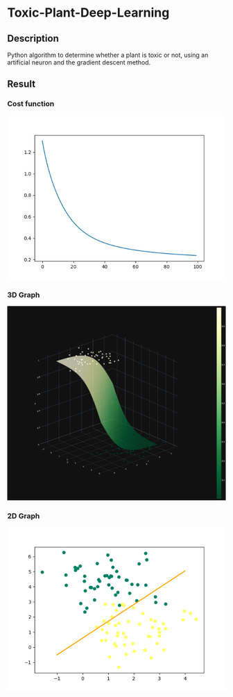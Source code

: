 # Toxic-Plant-Deep-Learning

## Description

Python algorithm to determine whether a plant is toxic or not, using an artificial neuron and the gradient descent method.

## Result 

### Cost function

<p align="center">
<img src="./cost_curve.png" />
</p>

### 3D Graph

<p align="center">
<img src="./3d_chart.png" />
</p>

### 2D Graph

<p align="center">
<img src="./2d_chart.png" />
</p>

